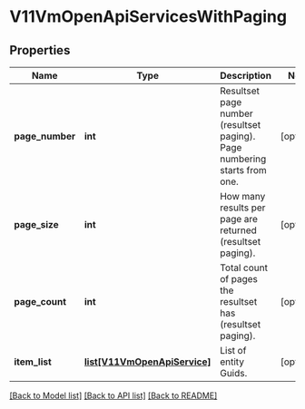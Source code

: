 # V11VmOpenApiServicesWithPaging

## Properties
Name | Type | Description | Notes
------------ | ------------- | ------------- | -------------
**page_number** | **int** | Resultset page number (resultset paging). Page numbering starts from one. | [optional] 
**page_size** | **int** | How many results per page are returned (resultset paging). | [optional] 
**page_count** | **int** | Total count of pages the resultset has (resultset paging). | [optional] 
**item_list** | [**list[V11VmOpenApiService]**](V11VmOpenApiService.md) | List of entity Guids. | [optional] 

[[Back to Model list]](../README.md#documentation-for-models) [[Back to API list]](../README.md#documentation-for-api-endpoints) [[Back to README]](../README.md)

